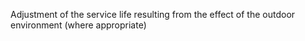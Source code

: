 Adjustment of the service life resulting from the effect of the outdoor environment (where appropriate)